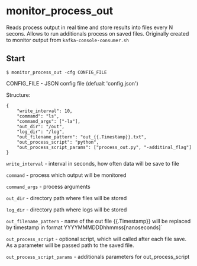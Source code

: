 # monitor_process_out

Reads process output in real time and store results into files every N secons. Allows to run additionals process on saved files.
Originally created to monitor output from `kafka-console-consumer.sh`

## Start
```
$ monitor_process_out -cfg CONFIG_FILE
```

CONFIG_FILE - JSON config file (defualt 'config.json')

Structure:

```
{
    "write_interval": 10,
    "command": "ls",
    "command_args": ["-la"],
    "out_dir": "/out",
    "log_dir": "/log",
    "out_filename_pattern": "out_{{.Timestamp}}.txt",
    "out_process_script": "python",
    "out_process_script_params": ["process_out.py", "-additinal_flag"]
}

```

`write_interval` - interval in seconds, how often data will be save to file 

`command` - process which output will be monitored

`command_args` - process arguments

`out_dir` - directory path where files will be stored

`log_dir` - directory path where logs will be stored

`out_filename_pattern` - name of the out file {{.Timestamp}} will be replaced by timestamp in format YYYYMMMDDDhhmmss[nanoseconds]`

`out_process_script` - optional script, which will called after each file save. As a parameter will be passed path to the saved file.

`out_process_script_params` - additionals parameters for out_process_script
